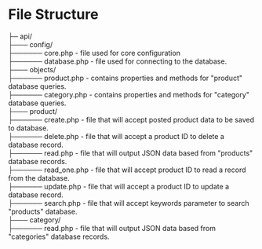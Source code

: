 # File Structure
├─ api/<br />
├─── config/<br />
├────── core.php - file used for core configuration<br />
├────── database.php - file used for connecting to the database.<br />
├─── objects/<br />
├────── product.php - contains properties and methods for "product" database queries.<br />
├────── category.php - contains properties and methods for "category" database queries.<br />
├─── product/<br />
├────── create.php - file that will accept posted product data to be saved to database.<br />
├────── delete.php - file that will accept a product ID to delete a database record.<br />
├────── read.php - file that will output JSON data based from "products" database records.<br />
├────── read_one.php - file that will accept product ID to read a record from the database.<br />
├────── update.php - file that will accept a product ID to update a database record.<br />
├────── search.php - file that will accept keywords parameter to search "products" database.<br />
├─── category/<br />
├────── read.php - file that will output JSON data based from "categories" database records.<br />


